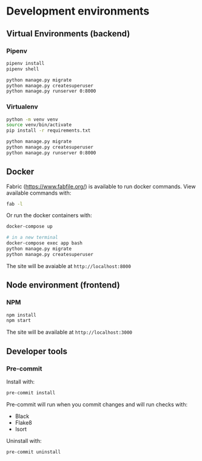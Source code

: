 # Development environments

## Virtual Environments (backend)

### Pipenv

```bash
pipenv install
pipenv shell

python manage.py migrate
python manage.py createsuperuser
python manage.py runserver 0:8000
```

### Virtualenv

```bash
python -m venv venv
source venv/bin/activate
pip install -r requirements.txt

python manage.py migrate
python manage.py createsuperuser
python manage.py runserver 0:8000
```

## Docker

Fabric (https://www.fabfile.org/) is available to run docker commands. View available commands with:

```bash
fab -l
```

Or run the docker containers with:

```bash
docker-compose up

# in a new terminal
docker-compose exec app bash
python manage.py migrate
python manage.py createsuperuser
```

The site will be avaiable at `http://localhost:8000`

## Node environment (frontend)

### NPM

```bash
npm install
npm start
```

The site will be available at `http://localhost:3000`

## Developer tools

### Pre-commit

Install with:

```bash
pre-commit install
```

Pre-commit will run when you commit changes and will run checks with:

- Black
- Flake8
- Isort

Uninstall with:

```bash
pre-commit uninstall
```
